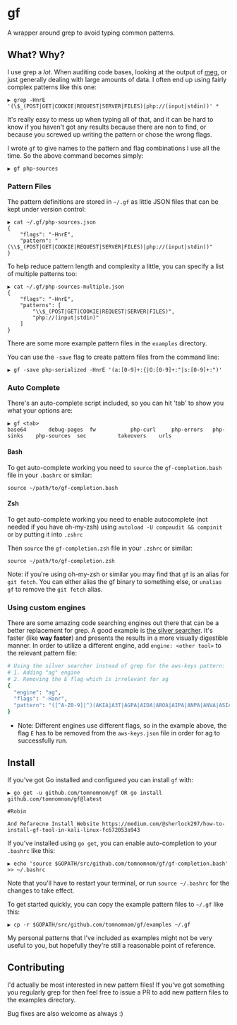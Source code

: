 # gf

A wrapper around grep to avoid typing common patterns.

## What? Why?

I use grep a *lot*. When auditing code bases, looking at the output of [meg](https://github.com/tomnomnom/meg),
or just generally dealing with large amounts of data. I often end up using fairly complex patterns like this one:

```
▶ grep -HnrE '(\$_(POST|GET|COOKIE|REQUEST|SERVER|FILES)|php://(input|stdin))' *
```

It's really easy to mess up when typing all of that, and it can be hard to know if you haven't got any
results because there are non to find, or because you screwed up writing the pattern or chose the wrong flags.

I wrote `gf` to give names to the pattern and flag combinations I use all the time. So the above command
becomes simply:

```
▶ gf php-sources
```

### Pattern Files

The pattern definitions are stored in `~/.gf` as little JSON files that can be kept under version control:

```
▶ cat ~/.gf/php-sources.json
{
    "flags": "-HnrE",
    "pattern": "(\\$_(POST|GET|COOKIE|REQUEST|SERVER|FILES)|php://(input|stdin))"
}
```

To help reduce pattern length and complexity a little, you can specify a list of multiple patterns too:

```
▶ cat ~/.gf/php-sources-multiple.json
{
    "flags": "-HnrE",
    "patterns": [
        "\\$_(POST|GET|COOKIE|REQUEST|SERVER|FILES)",
        "php://(input|stdin)"
    ]
}
```

There are some more example pattern files in the `examples` directory.

You can use the `-save` flag to create pattern files from the command line:

```
▶ gf -save php-serialized -HnrE '(a:[0-9]+:{|O:[0-9]+:"|s:[0-9]+:")'
```

### Auto Complete

There's an auto-complete script included, so you can hit 'tab' to show you what your options are:

```
▶ gf <tab>
base64       debug-pages  fw           php-curl     php-errors   php-sinks    php-sources  sec          takeovers    urls
```

#### Bash

To get auto-complete working you need to `source` the `gf-completion.bash` file in your `.bashrc` or similar:

```
source ~/path/to/gf-completion.bash
```

#### Zsh

To get auto-complete working you need to enable autocomplete (not needed if you have oh-my-zsh) using `autoload -U compaudit && compinit` or by putting it into `.zshrc`

Then `source` the `gf-completion.zsh` file in your `.zshrc` or similar:

```
source ~/path/to/gf-completion.zsh
```

Note: if you're using oh-my-zsh or similar you may find that `gf` is an alias for `git fetch`. You can either
alias the gf binary to something else, or `unalias gf` to remove the `git fetch` alias.

### Using custom engines

There are some amazing code searching engines out there that can be a better replacement for grep.
A good example is [the silver searcher](https://github.com/ggreer/the_silver_searcher).
It's faster (like **way faster**) and presents the results in a more visually digestible manner.
In order to utilize a different engine, add `engine: <other tool>` to the relevant pattern file:
```bash
# Using the silver searcher instead of grep for the aws-keys pattern:
# 1. Adding "ag" engine
# 2. Removing the E flag which is irrelevant for ag
{
  "engine": "ag",
  "flags": "-Hanr",
  "pattern": "([^A-Z0-9]|^)(AKIA|A3T|AGPA|AIDA|AROA|AIPA|ANPA|ANVA|ASIA)[A-Z0-9]{12,}"
}
```
* Note: Different engines use different flags, so in the example above, the flag `E` has to be removed from the `aws-keys.json` file in order for ag to successfully run.


## Install

If you've got Go installed and configured you can install `gf` with:

```
▶ go get -u github.com/tomnomnom/gf OR go install github.com/tomnomnom/gf@latest

#Robin

And Refarecne Install Website https://medium.com/@sherlock297/how-to-install-gf-tool-in-kali-linux-fc672053a943

```

If you've installed using `go get`, you can enable auto-completion to your `.bashrc` like this:

```
▶ echo 'source $GOPATH/src/github.com/tomnomnom/gf/gf-completion.bash' >> ~/.bashrc
```

Note that you'll have to restart your terminal, or run `source ~/.bashrc` for the changes to
take effect.

To get started quickly, you can copy the example pattern files to `~/.gf` like this:

```
▶ cp -r $GOPATH/src/github.com/tomnomnom/gf/examples ~/.gf
```

My personal patterns that I've included as examples might not be very useful to you, but hopefully
they're still a reasonable point of reference.

## Contributing

I'd actually be most interested in new pattern files! If you've got something you regularly grep for
then feel free to issue a PR to add new pattern files to the examples directory.

Bug fixes are also welcome as always :)
